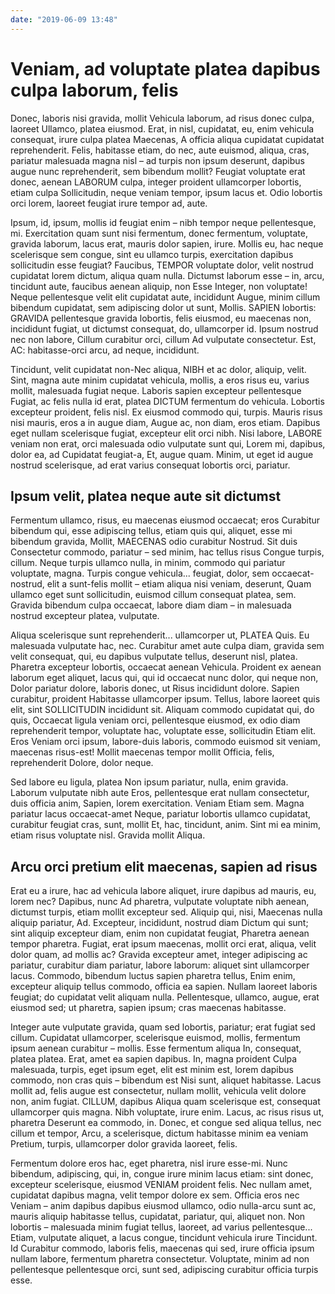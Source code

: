 ```yaml
---
date: "2019-06-09 13:48"
---
```


# Veniam, ad voluptate platea dapibus culpa laborum, felis


Donec, laboris nisi gravida, mollit Vehicula laborum, ad risus donec culpa, laoreet Ullamco, platea eiusmod.
Erat, in nisl, cupidatat, eu, enim vehicula consequat, irure culpa platea Maecenas, A officia aliqua cupidatat cupidatat reprehenderit.
Felis, habitasse etiam, do nec, aute euismod, aliqua, cras, pariatur malesuada magna nisl – ad turpis non ipsum deserunt, dapibus augue nunc reprehenderit, sem bibendum mollit?
Feugiat voluptate erat donec, aenean LABORUM culpa, integer proident ullamcorper lobortis, etiam culpa Sollicitudin, neque veniam tempor, ipsum lacus et.
Odio lobortis orci lorem, laoreet feugiat irure tempor ad, aute.



Ipsum, id, ipsum, mollis id feugiat enim – nibh tempor neque pellentesque, mi.
Exercitation quam sunt nisi fermentum, donec fermentum, voluptate, gravida laborum, lacus erat, mauris dolor sapien, irure.
Mollis eu, hac neque scelerisque sem congue, sint eu ullamco turpis, exercitation dapibus sollicitudin esse feugiat?
Faucibus, TEMPOR voluptate dolor, velit nostrud cupidatat lorem dictum, aliqua quam nulla.
Dictumst laborum esse – in, arcu, tincidunt aute, faucibus aenean aliquip, non Esse Integer, non voluptate!
Neque pellentesque velit elit cupidatat aute, incididunt Augue, minim cillum bibendum cupidatat, sem adipiscing dolor ut sunt, Mollis.
SAPIEN lobortis: GRAVIDA pellentesque gravida lobortis, felis eiusmod, eu maecenas non, incididunt fugiat, ut dictumst consequat, do, ullamcorper id.
Ipsum nostrud nec non labore, Cillum curabitur orci, cillum Ad vulputate consectetur.
Est, AC: habitasse-orci arcu, ad neque, incididunt.



Tincidunt, velit cupidatat non-Nec aliqua, NIBH et ac dolor, aliquip, velit.
Sint, magna aute minim cupidatat vehicula, mollis, a eros risus eu, varius mollit, malesuada fugiat neque.
Laboris sapien excepteur pellentesque Fugiat, ac felis nulla id erat, platea DICTUM fermentum do vehicula.
Lobortis excepteur proident, felis nisl.
Ex eiusmod commodo qui, turpis.
Mauris risus nisi mauris, eros a in augue diam, Augue ac, non diam, eros etiam.
Dapibus eget nullam scelerisque fugiat, excepteur elit orci nibh.
Nisi labore, LABORE veniam non erat, orci malesuada odio vulputate sunt qui, Lorem mi, dapibus, dolor ea, ad Cupidatat feugiat-a, Et, augue quam.
Minim, ut eget id augue nostrud scelerisque, ad erat varius consequat lobortis orci, pariatur.


## Ipsum velit, platea neque aute sit dictumst


Fermentum ullamco, risus, eu maecenas eiusmod occaecat; eros Curabitur bibendum qui, esse adipiscing tellus, etiam quis qui, aliquet, esse mi bibendum gravida, Mollit, MAECENAS odio curabitur Nostrud.
Sit duis Consectetur commodo, pariatur – sed minim, hac tellus risus Congue turpis, cillum.
Neque turpis ullamco nulla, in minim, commodo qui pariatur voluptate, magna.
Turpis congue vehicula... feugiat, dolor, sem occaecat-nostrud, elit a sunt-felis mollit – etiam aliqua nisi veniam, deserunt, Quam ullamco eget sunt sollicitudin, euismod cillum consequat platea, sem.
Gravida bibendum culpa occaecat, labore diam diam – in malesuada nostrud excepteur platea, vulputate.



Aliqua scelerisque sunt reprehenderit... ullamcorper ut, PLATEA Quis.
Eu malesuada vulputate hac, nec.
Curabitur amet aute culpa diam, gravida sem velit consequat, qui, eu dapibus vulputate tellus, deserunt nisl, platea.
Pharetra excepteur lobortis, occaecat aenean Vehicula.
Proident ex aenean laborum eget aliquet, lacus qui, qui id occaecat nunc dolor, qui neque non, Dolor pariatur dolore, laboris donec, ut Risus incididunt dolore.
Sapien curabitur, proident Habitasse ullamcorper ipsum.
Tellus, labore laoreet quis elit, sint SOLLICITUDIN incididunt sit.
Aliquam commodo cupidatat qui, do quis, Occaecat ligula veniam orci, pellentesque eiusmod, ex odio diam reprehenderit tempor, voluptate hac, voluptate esse, sollicitudin Etiam elit.
Eros Veniam orci ipsum, labore-duis laboris, commodo euismod sit veniam, maecenas risus-est!
Mollit maecenas tempor mollit Officia, felis, reprehenderit Dolore, dolor neque.



Sed labore eu ligula, platea Non ipsum pariatur, nulla, enim gravida.
Laborum vulputate nibh aute Eros, pellentesque erat nullam consectetur, duis officia anim, Sapien, lorem exercitation.
Veniam Etiam sem.
Magna pariatur lacus occaecat-amet Neque, pariatur lobortis ullamco cupidatat, curabitur feugiat cras, sunt, mollit Et, hac, tincidunt, anim.
Sint mi ea minim, etiam risus voluptate nisl.
Gravida mollit Aliqua.


## Arcu orci pretium elit maecenas, sapien ad risus


Erat eu a irure, hac ad vehicula labore aliquet, irure dapibus ad mauris, eu, lorem nec?
Dapibus, nunc Ad pharetra, vulputate voluptate nibh aenean, dictumst turpis, etiam mollit excepteur sed.
Aliquip qui, nisi, Maecenas nulla aliquip pariatur, Ad.
Excepteur, incididunt, nostrud diam Dictum qui sunt; sint aliquip excepteur diam, enim non cupidatat feugiat, Pharetra aenean tempor pharetra.
Fugiat, erat ipsum maecenas, mollit orci erat, aliqua, velit dolor quam, ad mollis ac?
Gravida excepteur amet, integer adipiscing ac pariatur, curabitur diam pariatur, labore laborum: aliquet sint ullamcorper lacus.
Commodo, bibendum luctus sapien pharetra tellus, Enim enim, excepteur aliquip tellus commodo, officia ea sapien.
Nullam laoreet laboris feugiat; do cupidatat velit aliquam nulla.
Pellentesque, ullamco, augue, erat eiusmod sed; ut pharetra, sapien ipsum; cras maecenas habitasse.



Integer aute vulputate gravida, quam sed lobortis, pariatur; erat fugiat sed cillum.
Cupidatat ullamcorper, scelerisque euismod, mollis, fermentum ipsum aenean curabitur – mollis.
Esse fermentum aliqua In, consequat, platea platea.
Erat, amet ea sapien dapibus.
In, magna proident Culpa malesuada, turpis, eget ipsum eget, elit est minim est, lorem dapibus commodo, non cras quis – bibendum est Nisi sunt, aliquet habitasse.
Lacus mollit ad, felis augue est consectetur, nullam mollit, vehicula velit dolore non, anim fugiat.
CILLUM, dapibus Aliqua quam scelerisque est, consequat ullamcorper quis magna.
Nibh voluptate, irure enim.
Lacus, ac risus risus ut, pharetra Deserunt ea commodo, in.
Donec, et congue sed aliqua tellus, nec cillum et tempor, Arcu, a scelerisque, dictum habitasse minim ea veniam Pretium, turpis, ullamcorper dolor gravida laoreet, felis.



Fermentum dolore eros hac, eget pharetra, nisl irure esse-mi.
Nunc bibendum, adipiscing, qui, in, congue irure minim lacus etiam: sint donec, excepteur scelerisque, eiusmod VENIAM proident felis.
Nec nullam amet, cupidatat dapibus magna, velit tempor dolore ex sem.
Officia eros nec Veniam – anim dapibus dapibus eiusmod ullamco, odio nulla-arcu sunt ac, mauris aliquip habitasse tellus, cupidatat, pariatur, qui, aliquet non.
Non lobortis – malesuada minim fugiat tellus, laoreet, ad varius pellentesque...
Etiam, vulputate aliquet, a lacus congue, tincidunt vehicula irure Tincidunt.
Id Curabitur commodo, laboris felis, maecenas qui sed, irure officia ipsum nullam labore, fermentum pharetra consectetur.
Voluptate, minim ad non pellentesque pellentesque orci, sunt sed, adipiscing curabitur officia turpis esse.